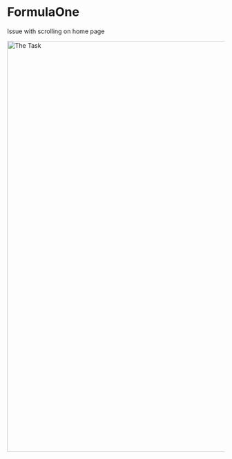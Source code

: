 # FormulaOne

Issue with scrolling on home page

<a href="task"><image src="spain.png raw=true" title="The Task" width=950>

